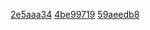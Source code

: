 [2e5aaa34](../pieces/identifiant/2e5aaa34)
[4be99719](../pieces/identifiant/4be99719)
[59aeedb8](../pieces/identifiant/59aeedb8)
